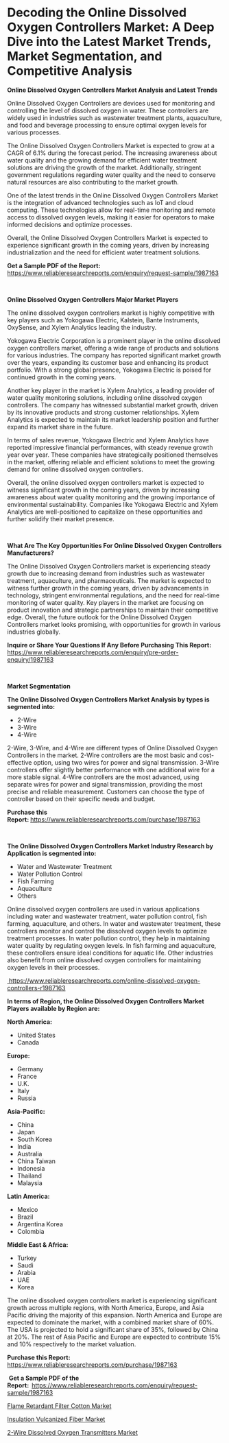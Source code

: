 <p><h1>Decoding the Online Dissolved Oxygen Controllers Market: A Deep Dive into the Latest Market Trends, Market Segmentation, and Competitive Analysis</h1></p><p><strong>Online Dissolved Oxygen Controllers Market Analysis and Latest Trends</strong></p>
<p><p>Online Dissolved Oxygen Controllers are devices used for monitoring and controlling the level of dissolved oxygen in water. These controllers are widely used in industries such as wastewater treatment plants, aquaculture, and food and beverage processing to ensure optimal oxygen levels for various processes.</p><p>The Online Dissolved Oxygen Controllers Market is expected to grow at a CAGR of 6.1% during the forecast period. The increasing awareness about water quality and the growing demand for efficient water treatment solutions are driving the growth of the market. Additionally, stringent government regulations regarding water quality and the need to conserve natural resources are also contributing to the market growth.</p><p>One of the latest trends in the Online Dissolved Oxygen Controllers Market is the integration of advanced technologies such as IoT and cloud computing. These technologies allow for real-time monitoring and remote access to dissolved oxygen levels, making it easier for operators to make informed decisions and optimize processes.</p><p>Overall, the Online Dissolved Oxygen Controllers Market is expected to experience significant growth in the coming years, driven by increasing industrialization and the need for efficient water treatment solutions.</p></p>
<p><strong>Get a Sample PDF of the Report:&nbsp;</strong> <a href="https://www.reliableresearchreports.com/enquiry/request-sample/1987163">https://www.reliableresearchreports.com/enquiry/request-sample/1987163</a></p>
<p>&nbsp;</p>
<p><strong>Online Dissolved Oxygen Controllers Major Market Players</strong></p>
<p><p>The online dissolved oxygen controllers market is highly competitive with key players such as Yokogawa Electric, Kalstein, Bante Instruments, OxySense, and Xylem Analytics leading the industry. </p><p>Yokogawa Electric Corporation is a prominent player in the online dissolved oxygen controllers market, offering a wide range of products and solutions for various industries. The company has reported significant market growth over the years, expanding its customer base and enhancing its product portfolio. With a strong global presence, Yokogawa Electric is poised for continued growth in the coming years.</p><p>Another key player in the market is Xylem Analytics, a leading provider of water quality monitoring solutions, including online dissolved oxygen controllers. The company has witnessed substantial market growth, driven by its innovative products and strong customer relationships. Xylem Analytics is expected to maintain its market leadership position and further expand its market share in the future.</p><p>In terms of sales revenue, Yokogawa Electric and Xylem Analytics have reported impressive financial performances, with steady revenue growth year over year. These companies have strategically positioned themselves in the market, offering reliable and efficient solutions to meet the growing demand for online dissolved oxygen controllers.</p><p>Overall, the online dissolved oxygen controllers market is expected to witness significant growth in the coming years, driven by increasing awareness about water quality monitoring and the growing importance of environmental sustainability. Companies like Yokogawa Electric and Xylem Analytics are well-positioned to capitalize on these opportunities and further solidify their market presence.</p></p>
<p>&nbsp;</p>
<p><strong>What Are The Key Opportunities For Online Dissolved Oxygen Controllers Manufacturers?</strong></p>
<p><p>The Online Dissolved Oxygen Controllers market is experiencing steady growth due to increasing demand from industries such as wastewater treatment, aquaculture, and pharmaceuticals. The market is expected to witness further growth in the coming years, driven by advancements in technology, stringent environmental regulations, and the need for real-time monitoring of water quality. Key players in the market are focusing on product innovation and strategic partnerships to maintain their competitive edge. Overall, the future outlook for the Online Dissolved Oxygen Controllers market looks promising, with opportunities for growth in various industries globally.</p></p>
<p><strong>Inquire or Share Your Questions If Any Before Purchasing This Report:</strong> <a href="https://www.reliableresearchreports.com/enquiry/pre-order-enquiry/1987163">https://www.reliableresearchreports.com/enquiry/pre-order-enquiry/1987163</a></p>
<p>&nbsp;</p>
<p><strong>Market Segmentation</strong></p>
<p><strong>The Online Dissolved Oxygen Controllers Market Analysis by types is segmented into:</strong></p>
<p><ul><li>2-Wire</li><li>3-Wire</li><li>4-Wire</li></ul></p>
<p><p>2-Wire, 3-Wire, and 4-Wire are different types of Online Dissolved Oxygen Controllers in the market. 2-Wire controllers are the most basic and cost-effective option, using two wires for power and signal transmission. 3-Wire controllers offer slightly better performance with one additional wire for a more stable signal. 4-Wire controllers are the most advanced, using separate wires for power and signal transmission, providing the most precise and reliable measurement. Customers can choose the type of controller based on their specific needs and budget.</p></p>
<p><strong>Purchase this Report:&nbsp;</strong><a href="https://www.reliableresearchreports.com/purchase/1987163">https://www.reliableresearchreports.com/purchase/1987163</a></p>
<p>&nbsp;</p>
<p><strong>The Online Dissolved Oxygen Controllers Market Industry Research by Application is segmented into:</strong></p>
<p><ul><li>Water and Wastewater Treatment</li><li>Water Pollution Control</li><li>Fish Farming</li><li>Aquaculture</li><li>Others</li></ul></p>
<p><p>Online dissolved oxygen controllers are used in various applications including water and wastewater treatment, water pollution control, fish farming, aquaculture, and others. In water and wastewater treatment, these controllers monitor and control the dissolved oxygen levels to optimize treatment processes. In water pollution control, they help in maintaining water quality by regulating oxygen levels. In fish farming and aquaculture, these controllers ensure ideal conditions for aquatic life. Other industries also benefit from online dissolved oxygen controllers for maintaining oxygen levels in their processes.</p></p>
<p><a href="https://www.reliableresearchreports.com/online-dissolved-oxygen-controllers-r1987163">&nbsp;https://www.reliableresearchreports.com/online-dissolved-oxygen-controllers-r1987163</a></p>
<p><strong>In terms of Region, the Online Dissolved Oxygen Controllers Market Players available by Region are:</strong></p>
<p>
    <p> <strong> North America: </strong>
        <ul>
            <li>United States</li>
            <li>Canada</li>
        </ul>
        </p> 
    <p> <strong> Europe: </strong>
        <ul>
            <li>Germany</li>
            <li>France</li>
            <li>U.K.</li>
            <li>Italy</li>
            <li>Russia</li>
        </ul>
        </p> 
    <p> <strong> Asia-Pacific: </strong>
        <ul>
            <li>China</li>
            <li>Japan</li>
            <li>South Korea</li>
            <li>India</li>
            <li>Australia</li>
            <li>China Taiwan</li>
            <li>Indonesia</li>
            <li>Thailand</li>
            <li>Malaysia</li>
        </ul>
        </p> 
    <p> <strong> Latin America: </strong>
        <ul>
            <li>Mexico</li>
            <li>Brazil</li>
            <li>Argentina Korea</li>
            <li>Colombia</li>
        </ul>
        </p> 
    <p> <strong> Middle East & Africa: </strong>
        <ul>
            <li>Turkey</li>
            <li>Saudi</li>
            <li>Arabia</li>
            <li>UAE</li>
            <li>Korea</li>
        </ul>
    </p>
    </p>
<p><p>The online dissolved oxygen controllers market is experiencing significant growth across multiple regions, with North America, Europe, and Asia Pacific driving the majority of this expansion. North America and Europe are expected to dominate the market, with a combined market share of 60%. The USA is projected to hold a significant share of 35%, followed by China at 20%. The rest of Asia Pacific and Europe are expected to contribute 15% and 10% respectively to the market valuation.</p></p>
<p><strong>Purchase this Report: </strong><a href="https://www.reliableresearchreports.com/purchase/1987163">https://www.reliableresearchreports.com/purchase/1987163</a></p>
<p>&nbsp;<strong>Get a Sample PDF of the Report:&nbsp;&nbsp;</strong><a href="https://www.reliableresearchreports.com/enquiry/request-sample/1987163">https://www.reliableresearchreports.com/enquiry/request-sample/1987163</a></p>
<p><strong></strong></p>
<p><p><a href="https://shimmer-gardenia-37a.notion.site/Flame-Retardant-Filter-Cotton-Market-Trends-Forecast-and-Competitive-Analysis-to-2031-924737e958644c8aa3d1fac839c4285f">Flame Retardant Filter Cotton Market</a></p><p><a href="https://unruly-ladybug-44b.notion.site/Insulation-Vulcanized-Fiber-Market-Research-Report-Its-History-and-Forecast-2024-to-2031-2ddd3b730d8143b8a15a43d21e5e4113">Insulation Vulcanized Fiber Market</a></p><p><a href="https://github.com/vimar16th/Market-Research-Report-List-4/blob/main/2-wire-dissolved-oxygen-transmitters-market.md">2-Wire Dissolved Oxygen Transmitters Market</a></p></p>